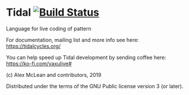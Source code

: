 
Tidal [![Build Status](https://travis-ci.org/tidalcycles/Tidal.svg?branch=main)](https://travis-ci.org/tidalcycles/Tidal)
=====

Language for live coding of pattern

For documentation, mailing list and more info see here:  
  https://tidalcycles.org/

You can help speed up Tidal development by sending coffee here:  
  https://ko-fi.com/yaxulive#

(c) Alex McLean and contributors, 2019

Distributed under the terms of the GNU Public license version 3 (or later).

